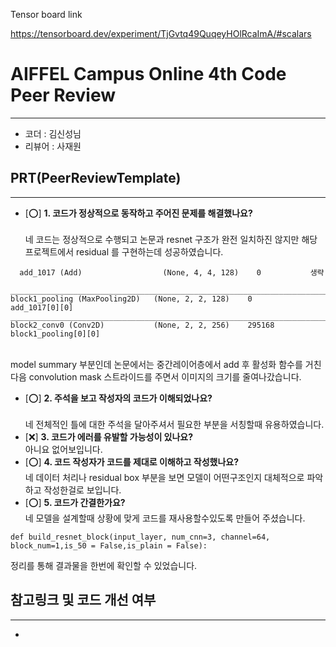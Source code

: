 Tensor board link 

https://tensorboard.dev/experiment/TjGvtq49QuqeyHOlRcaImA/#scalars


# AIFFEL Campus Online 4th Code Peer Review
----  
- 코더 : 김신성님
- 리뷰어 : 사재원

## **PRT(PeerReviewTemplate)**  
------------------  
- [&#11093;] **1. 코드가 정상적으로 동작하고 주어진 문제를 해결했나요?**    
  <br>네 코드는 정상적으로 수행되고 논문과 resnet 구조가 완전 일치하진 않지만 해당프로젝트에서 residual 를 구현하는데 성공하였습니다.
```
  add_1017 (Add)                  (None, 4, 4, 128)    0           생략           
 ______________________________________________________________________________________________
block1_pooling (MaxPooling2D)   (None, 2, 2, 128)    0           add_1017[0][0]                   
__________________________________________________________________________________________________
block2_conv0 (Conv2D)           (None, 2, 2, 256)    295168      block1_pooling[0][0]             
```
<br>model summary 부분인데 논문에서는 중간레이어층에서 add 후 활성화 함수를 거친다음 convolution mask 스트라이드를 주면서 이미지의 크기를 줄여나갔습니다.
  
- [&#11093;] **2. 주석을 보고 작성자의 코드가 이해되었나요?**    
  <br>네 전체적인 틀에 대한 주석을 달아주셔서 필요한 부분을 서칭할때 유용하였습니다.
- [&#10060;] **3. 코드가 에러를 유발할 가능성이 있나요?**
   <br> 아니요 없어보입니다.
- [&#11093;] **4. 코드 작성자가 코드를 제대로 이해하고 작성했나요?**
  <br> 네 데이터 처리나 residual box 부분을 보면 모델이 어떤구조인지 대체적으로 파악하고 작성한걸로 보입니다.  
- [&#11093;] **5. 코드가 간결한가요?**
<br> 네 모델을 설계할때 상황에 맞게 코드를 재사용할수있도록 만들어 주셨습니다.
```
def build_resnet_block(input_layer, num_cnn=3, channel=64, block_num=1,is_50 = False,is_plain = False):
```
  

정리를 통해 결과물을 한번에 확인할 수 있었습니다.



## **참고링크 및 코드 개선 여부**  
------------------  
-
